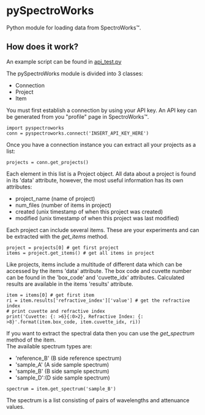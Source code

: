 # pySpectroWorks

Python module for loading data from SpectroWorks™.

## How does it work?
An example script can be found in [api_test.py](api_test.py)

The pySpectroWorks module is divided into 3 classes: 
 - Connection
 - Project
 - Item
 
 You must first establish a connection by using your API key. An API key can be generated from you "profile" page in SpectroWorks™.
```
import pyspectroworks
conn = pyspectroworks.connect('INSERT_API_KEY_HERE')
```

Once you have a connection instance you can extract all your projects as a list:
```
projects = conn.get_projects()
```

Each element in this list is a Project object. All data about a project is found in its 'data' attribute, however, the most useful information has its own attributes:
 - project_name (name of project)
 - num_files (number of items in project)
 - created (unix timestamp of when this project was created)
 - modified (unix timestamp of when this project was last modified)
 
 Each project can include several items. These are your experiments and can be extracted with the _get_items_ method.
 ```
project = projects[0] # get first project
items = project.get_items() # get all items in project
```

Like projects, items include a multitude of different data which can be accessed by the items 'data' attribute. 
The box code and cuvette number can be found in the 'box_code' and 'cuvette_idx' attributes. 
Calculated results are available in the items 'results' attribute.

 ```
item = items[0] # get first item
ri = item.results['refractive_index']['value'] # get the refractive index
# print cuvette and refractive index
print('Cuvette: {: >6}{:0>2}, Refractive Index: {: >8}'.format(item.box_code, item.cuvette_idx, ri))
```

If you want to extract the spectral data then you can use the _get_spectrum_ method of the item.  
The available spectrum types are:
 - 'reference_B' (B side reference spectrum)
 - 'sample_A' (A side sample spectrum)
 - 'sample_B' (B side sample spectrum)
 - 'sample_D':(D side sample spectrum)
 
```
spectrum = item.get_spectrum('sample_B')
```

The spectrum is a list consisting of pairs of wavelengths and attenuance values. 